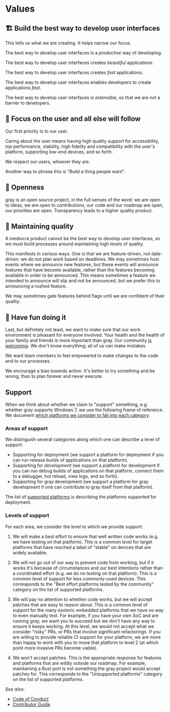 # Values

## 🏗️ Build the best way to develop user interfaces

This tells us what we are creating. It helps narrow our focus.

The best way to develop user interfaces is a _productive_ way of developing.

The best way to develop user interfaces creates _beautiful_ applications.

The best way to develop user interfaces creates _fast_ applications.

The best way to develop user interfaces enables developers to create applications _fast_.

The best way to develop user interfaces is _extensible_, so that we are not a barrier to developers.

## 🔎 Focus on the user and all else will follow

Our first priority is to our user.

Caring about the user means having high quality support for accessibility, top performance, stability, high fidelity and compatibility with the user's platform, supporting low-end devices, and so forth.

We respect our users, whoever they are.

Another way to phrase this is "Build a thing people want".

## 📖 Openness

gray is an open source project, in the full senses of the word: we are open to ideas, we are open to contributions, our code and our roadmap are open, our priorities are open. Transparency leads to a higher quality product.

## 💫 Maintaining quality

A mediocre product cannot be the best way to develop user interfaces, so we must build processes around maintaining high levels of quality.

This manifests in various ways. One is that we are feature-driven, not date-driven: we do not plan work based on deadlines. We may sometimes host events where we announce new features, but these events will announce features that have become available, rather than the features becoming available in order to be announced. This means sometimes a feature we intended to announce will slip and not be announced, but we prefer this to announcing a rushed feature.

We may sometimes gate features behind flags until we are confident of their quality.

## 🤣‬ Have fun doing it

Last, but definitely not least, we want to make sure that our work environment is pleasant for everyone involved. Your health and the health of your family and friends is more important than gray. Our community [is welcoming](CODE_OF_CONDUCT.md). We don't know everything; all of us can make mistakes.

We want team members to feel empowered to make changes to the code and to our processes.

We encourage a bias towards action. It's better to try something and be wrong, than to plan forever and never execute.

## Support

When we think about whether we claim to "support" something, e.g. whether gray supports Windows 7, we use the following frame of reference. We document [which platforms we consider to fall into each category](Supported_Platforms.md).

### Areas of support

We distinguish several categories along which one can describe a level of support:

* Supporting for deployment (we support a platform for deployment if you can run release builds of applications on that platform).
* Supporting for _development_ (we support a platform for development if you can run debug builds of applications on that platform, connect them to a debugger, hot reload, view logs, and so forth).
* Supporting for gray development (we support a platform for gray development if one can contribute to gray itself from that platform).

The list of [supported platforms](Supported_Platforms.md) is describing the platforms supported for deployment.

### Levels of support

For each area, we consider the level to which we provide support:

1. We will make a best effort to ensure that well written code works (e.g. we have testing on that platform). This is a common level for target platforms that have reached a label of "stable" on devices that are widely available.

1. We will not go out of our way to prevent code from working, but if it works it's because of circumstances and our best intentions rather than a coordinated effort (e.g. we do no testing on that platform). This is a common level of support for less commonly-used devices. This corresponds to the "Best effort platforms tested by the community" category on the list of supported platforms.

1. We will pay no attention to whether code works, but we will accept patches that are easy to reason about. This is a common level of support for the many esoteric embedded platforms that we have no way to even manually test. For example, if you have your own SoC and are running gray, we want you to succeed but we don't have any way to ensure it keeps working. At this level, we would not accept what we consider "risky" PRs, or PRs that involve significant refactorings. If you are willing to provide reliable CI support for your platform, we are more than happy to work with you to move that platform to level 2 (at which point more invasive PRs become viable).

1. We won't accept patches. This is the appropriate response for features and platforms that are wildly outside our roadmap. For example, maintaining a Rust port is not something the gray project would accept patches for. This corresponds to the "Unsupported platforms" category on the list of supported platforms.

_See also:_

* [Code of Conduct](CODE_OF_CONDUCT.md)
* [Contributor Guide](CONTRIBUTING.md)
